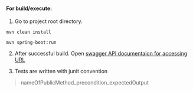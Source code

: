 #### For build/execute:
   1. Go to project root directory.
    
   `mvn clean install`
   
   `mvn spring-boot:run`
    
   2. After successful build. Open [swagger API documentaion for accessing URL](http://localhost:8080/swagger-ui.html)
    
   3. Tests are written with junit convention
    
   > nameOfPublicMethod_precondition_expectedOutput
